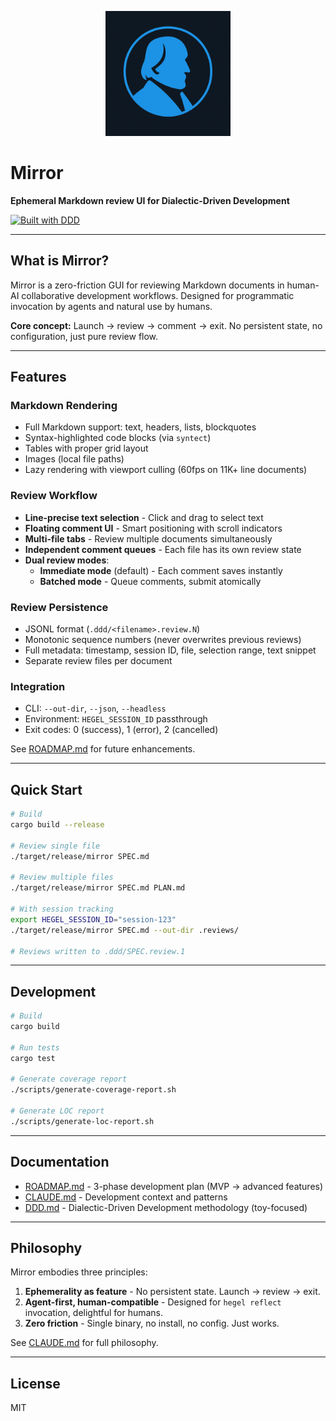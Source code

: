 <p align="center">
  <img src="logo.png" alt="Mirror Logo" width="200">
</p>

# Mirror

**Ephemeral Markdown review UI for Dialectic-Driven Development**

[![Built with DDD](https://img.shields.io/badge/built_with-DDD-blue)](https://github.com/dialecticianai/ddd-book/)

---

## What is Mirror?

Mirror is a zero-friction GUI for reviewing Markdown documents in human-AI collaborative development workflows. Designed for programmatic invocation by agents and natural use by humans.

**Core concept:** Launch → review → comment → exit. No persistent state, no configuration, just pure review flow.

---

## Features

### Markdown Rendering
- Full Markdown support: text, headers, lists, blockquotes
- Syntax-highlighted code blocks (via `syntect`)
- Tables with proper grid layout
- Images (local file paths)
- Lazy rendering with viewport culling (60fps on 11K+ line documents)

### Review Workflow
- **Line-precise text selection** - Click and drag to select text
- **Floating comment UI** - Smart positioning with scroll indicators
- **Multi-file tabs** - Review multiple documents simultaneously
- **Independent comment queues** - Each file has its own review state
- **Dual review modes**:
  - **Immediate mode** (default) - Each comment saves instantly
  - **Batched mode** - Queue comments, submit atomically

### Review Persistence
- JSONL format (`.ddd/<filename>.review.N`)
- Monotonic sequence numbers (never overwrites previous reviews)
- Full metadata: timestamp, session ID, file, selection range, text snippet
- Separate review files per document

### Integration
- CLI: `--out-dir`, `--json`, `--headless`
- Environment: `HEGEL_SESSION_ID` passthrough
- Exit codes: 0 (success), 1 (error), 2 (cancelled)

See [ROADMAP.md](ROADMAP.md) for future enhancements.

---

## Quick Start

```bash
# Build
cargo build --release

# Review single file
./target/release/mirror SPEC.md

# Review multiple files
./target/release/mirror SPEC.md PLAN.md

# With session tracking
export HEGEL_SESSION_ID="session-123"
./target/release/mirror SPEC.md --out-dir .reviews/

# Reviews written to .ddd/SPEC.review.1
```

---

## Development

```bash
# Build
cargo build

# Run tests
cargo test

# Generate coverage report
./scripts/generate-coverage-report.sh

# Generate LOC report
./scripts/generate-loc-report.sh
```

---

## Documentation

- [ROADMAP.md](ROADMAP.md) - 3-phase development plan (MVP → advanced features)
- [CLAUDE.md](CLAUDE.md) - Development context and patterns
- [DDD.md](DDD.md) - Dialectic-Driven Development methodology (toy-focused)

---

## Philosophy

Mirror embodies three principles:

1. **Ephemerality as feature** - No persistent state. Launch → review → exit.
2. **Agent-first, human-compatible** - Designed for `hegel reflect` invocation, delightful for humans.
3. **Zero friction** - Single binary, no install, no config. Just works.

See [CLAUDE.md](CLAUDE.md) for full philosophy.

---

## License

MIT
